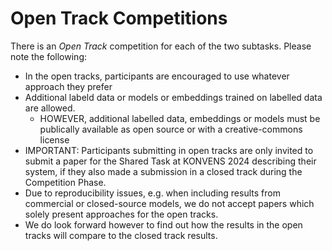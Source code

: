 # Open Track Competitions


There is an _Open Track_ competition for each of the two subtasks. Please note the following:

* In the open tracks, participants are encouraged to use whatever approach they prefer
* Additional labeld data or models or embeddings trained on labelled data are allowed.
  * HOWEVER, additional labelled data, embeddings or models must be publically available as open source or with a creative-commons license 
* IMPORTANT: Participants submitting in open tracks are only invited to submit a paper for the Shared Task at KONVENS 2024 describing their system, if they also made a submission in a closed track during the Competition Phase. 
* Due to reproducibility issues, e.g. when including results from commercial or closed-source models, we do not accept papers which solely present approaches for the open tracks.
* We do look forward however to find out how the results in the open tracks will compare to the closed track results.

